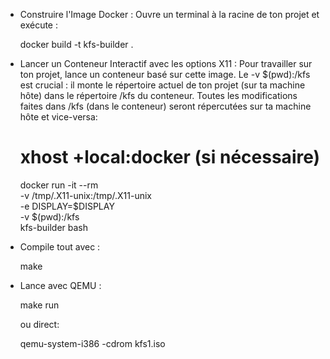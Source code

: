 - Construire l'Image Docker : Ouvre un terminal à la racine de ton projet et exécute :

    docker build -t kfs-builder .

- Lancer un Conteneur Interactif avec les options X11 : Pour travailler sur ton projet, lance un conteneur basé sur cette image. Le -v $(pwd):/kfs est crucial : il monte le répertoire actuel de ton projet (sur ta machine hôte) dans le répertoire /kfs du conteneur. Toutes les modifications faites dans /kfs (dans le conteneur) seront répercutées sur ta machine hôte et vice-versa:

    # xhost +local:docker (si nécessaire)
    docker run -it --rm \
        -v /tmp/.X11-unix:/tmp/.X11-unix \
        -e DISPLAY=$DISPLAY \
        -v $(pwd):/kfs \
        kfs-builder bash

- Compile tout avec :

    make

- Lance avec QEMU :

    make run

    ou direct:

    qemu-system-i386 -cdrom kfs1.iso

